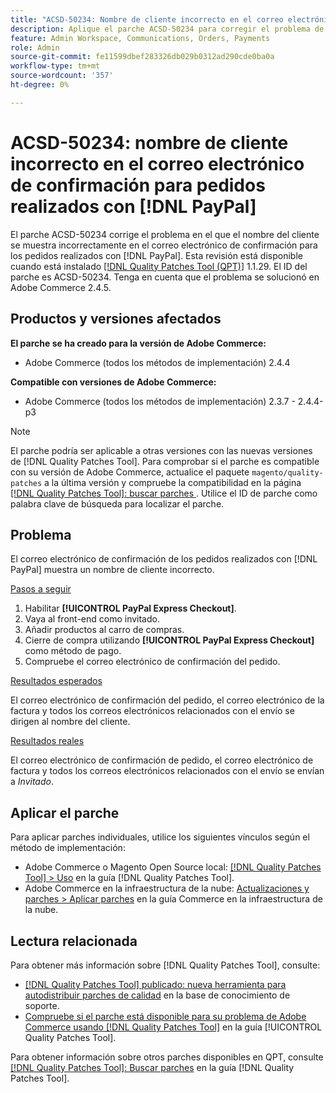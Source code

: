 ```yaml
---
title: "ACSD-50234: Nombre de cliente incorrecto en el correo electrónico de confirmación para pedidos realizados con  [!DNL PayPal]"
description: Aplique el parche ACSD-50234 para corregir el problema de Adobe Commerce en el que el nombre del cliente se muestra incorrectamente en el correo electrónico de confirmación para los pedidos realizados con  [!DNL PayPal].
feature: Admin Workspace, Communications, Orders, Payments
role: Admin
source-git-commit: fe11599dbef283326db029b0312ad290cde0ba0a
workflow-type: tm+mt
source-wordcount: '357'
ht-degree: 0%

---
```


# ACSD-50234: nombre de cliente incorrecto en el correo electrónico de confirmación para pedidos realizados con [!DNL PayPal]

El parche ACSD-50234 corrige el problema en el que el nombre del cliente se muestra incorrectamente en el correo electrónico de confirmación para los pedidos realizados con [!DNL PayPal]. Esta revisión está disponible cuando está instalado [[!DNL Quality Patches Tool (QPT)]](https://experienceleague.adobe.com/en/docs/commerce-knowledge-base/kb/announcements/commerce-announcements/magento-quality-patches-released-new-tool-to-self-serve-quality-patches) 1.1.29. El ID del parche es ACSD-50234. Tenga en cuenta que el problema se solucionó en Adobe Commerce 2.4.5.

## Productos y versiones afectados

**El parche se ha creado para la versión de Adobe Commerce:**

* Adobe Commerce (todos los métodos de implementación) 2.4.4

**Compatible con versiones de Adobe Commerce:**

* Adobe Commerce (todos los métodos de implementación) 2.3.7 - 2.4.4-p3

>[!NOTE]
>
>El parche podría ser aplicable a otras versiones con las nuevas versiones de [!DNL Quality Patches Tool]. Para comprobar si el parche es compatible con su versión de Adobe Commerce, actualice el paquete `magento/quality-patches` a la última versión y compruebe la compatibilidad en la página [[!DNL Quality Patches Tool]: buscar parches ](https://experienceleague.adobe.com/tools/commerce-quality-patches/index.html). Utilice el ID de parche como palabra clave de búsqueda para localizar el parche.

## Problema

El correo electrónico de confirmación de los pedidos realizados con [!DNL PayPal] muestra un nombre de cliente incorrecto.

<u>Pasos a seguir</u>

1. Habilitar **[!UICONTROL PayPal Express Checkout]**.
1. Vaya al front-end como invitado.
1. Añadir productos al carro de compras.
1. Cierre de compra utilizando **[!UICONTROL PayPal Express Checkout]** como método de pago.
1. Compruebe el correo electrónico de confirmación del pedido.

<u>Resultados esperados</u>

El correo electrónico de confirmación del pedido, el correo electrónico de la factura y todos los correos electrónicos relacionados con el envío se dirigen al nombre del cliente.

<u>Resultados reales</u>

El correo electrónico de confirmación de pedido, el correo electrónico de factura y todos los correos electrónicos relacionados con el envío se envían a *Invitado*.

## Aplicar el parche

Para aplicar parches individuales, utilice los siguientes vínculos según el método de implementación:

* Adobe Commerce o Magento Open Source local: [[!DNL Quality Patches Tool] > Uso](/help/tools/quality-patches-tool/usage.md) en la guía [!DNL Quality Patches Tool].
* Adobe Commerce en la infraestructura de la nube: [Actualizaciones y parches > Aplicar parches](https://experienceleague.adobe.com/docs/commerce-cloud-service/user-guide/develop/upgrade/apply-patches.html) en la guía Commerce en la infraestructura de la nube.

## Lectura relacionada

Para obtener más información sobre [!DNL Quality Patches Tool], consulte:

* [[!DNL Quality Patches Tool] publicado: nueva herramienta para autodistribuir parches de calidad](https://experienceleague.adobe.com/en/docs/commerce-knowledge-base/kb/announcements/commerce-announcements/magento-quality-patches-released-new-tool-to-self-serve-quality-patches) en la base de conocimiento de soporte.
* [Compruebe si el parche está disponible para su problema de Adobe Commerce usando [!DNL Quality Patches Tool]](/help/tools/quality-patches-tool/patches-available-in-qpt/check-patch-for-magento-issue-with-magento-quality-patches.md) en la guía [!UICONTROL Quality Patches Tool].


Para obtener información sobre otros parches disponibles en QPT, consulte [[!DNL Quality Patches Tool]: Buscar parches](https://experienceleague.adobe.com/tools/commerce-quality-patches/index.html) en la guía [!DNL Quality Patches Tool].
